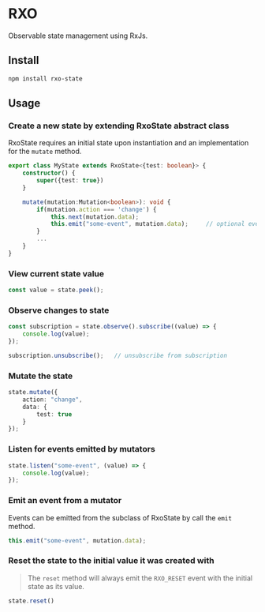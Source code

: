 # RXO

Observable state management using RxJs.

## Install

```bash
npm install rxo-state
```

## Usage

### Create a new state by extending RxoState abstract class

RxoState requires an initial state upon instantiation and an implementation for the `mutate` method.

```typescript
export class MyState extends RxoState<{test: boolean}> {
    constructor() {
        super({test: true})
    }

    mutate(mutation:Mutation<boolean>): void {
        if(mutation.action === 'change') {
            this.next(mutation.data);
            this.emit("some-event", mutation.data);     // optional event emission
        }
        ...
    }
}
```

### View current state value

```typescript
const value = state.peek();
```

### Observe changes to state

```typescript
const subscription = state.observe().subscribe((value) => {
    console.log(value);
});

subscription.unsubscribe();   // unsubscribe from subscription
```

### Mutate the state

```typescript
state.mutate({
    action: "change",
    data: {
        test: true
    }
});
```

### Listen for events emitted by mutators

```typescript
state.listen("some-event", (value) => {
    console.log(value);
});
```

### Emit an event from a mutator

Events can be emitted from the subclass of RxoState by call the `emit` method.

```typescript
this.emit("some-event", mutation.data);
```

### Reset the state to the initial value it was created with

> The `reset` method will always emit the `RXO_RESET` event with the initial state as its value.

```typescript
state.reset()
```
